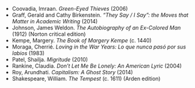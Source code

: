 * Coovadia, Imraan. *Green-Eyed Thieves* (2006)
* Graff, Gerald and Cathy Birkenstein. *“They Say / I Say”: the Moves that Matter in Academic Writing* (2014)
* Johnson, James Weldon. *The Autobiography of an Ex-Colored Man* (1912) (Norton critical edition)
* Kempe, Margery. *The Book of Margery Kempe* (c. 1440)
* Moraga, Cherrié. *Loving in the War Years: Lo que nunca pasó por sus labios* (1983)
* Patel, Shailja. *Migritude* (2010)
* Rankine, Claudia. *Don’t Let Me Be Lonely: An American Lyric* (2004)
* Roy, Arundhati. *Capitalism: A Ghost Story* (2014)
* Shakespeare, William. *The Tempest* (c. 1611) (Arden edition)


